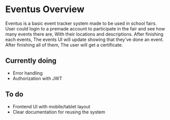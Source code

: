 # Eventus Overview

Eventus is a basic event tracker system made to be used in school fairs. 
User could login to a premade account to participate in the fair and see how many events there are, With their locations and descriptions.
After finishing each events, The events UI will update showing that they've done an event. After finishing all of them, The user will get a certificate.

## Currently doing

- Error handling
- Authorization with JWT

## To do

- Frontend UI with mobile/tablet layout
- Clear documentation for reusing the system
